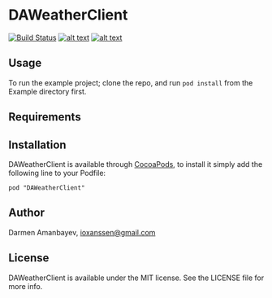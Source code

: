 # DAWeatherClient

[![Build Status](https://travis-ci.org/darmen/DAWeatherClient.svg?branch=master)](https://travis-ci.org/darmen/DAWeatherClient)
[![alt text](https://cocoapod-badges.herokuapp.com/v/DAWeatherClient/badge.png "")]()
[![alt text](https://cocoapod-badges.herokuapp.com/p/DAWeatherClient/badge.png "")]()

## Usage

To run the example project; clone the repo, and run `pod install` from the Example directory first.

## Requirements

## Installation

DAWeatherClient is available through [CocoaPods](http://cocoapods.org), to install
it simply add the following line to your Podfile:

    pod "DAWeatherClient"

## Author

Darmen Amanbayev, ioxanssen@gmail.com

## License

DAWeatherClient is available under the MIT license. See the LICENSE file for more info.

